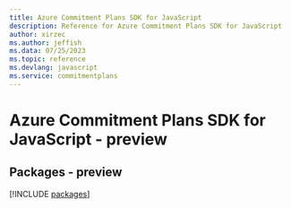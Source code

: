 ```yaml
---
title: Azure Commitment Plans SDK for JavaScript
description: Reference for Azure Commitment Plans SDK for JavaScript
author: xirzec
ms.author: jeffish
ms.data: 07/25/2023
ms.topic: reference
ms.devlang: javascript
ms.service: commitmentplans
---
```

# Azure Commitment Plans SDK for JavaScript - preview
## Packages - preview
[!INCLUDE [packages](commitment-plans-index.md)]